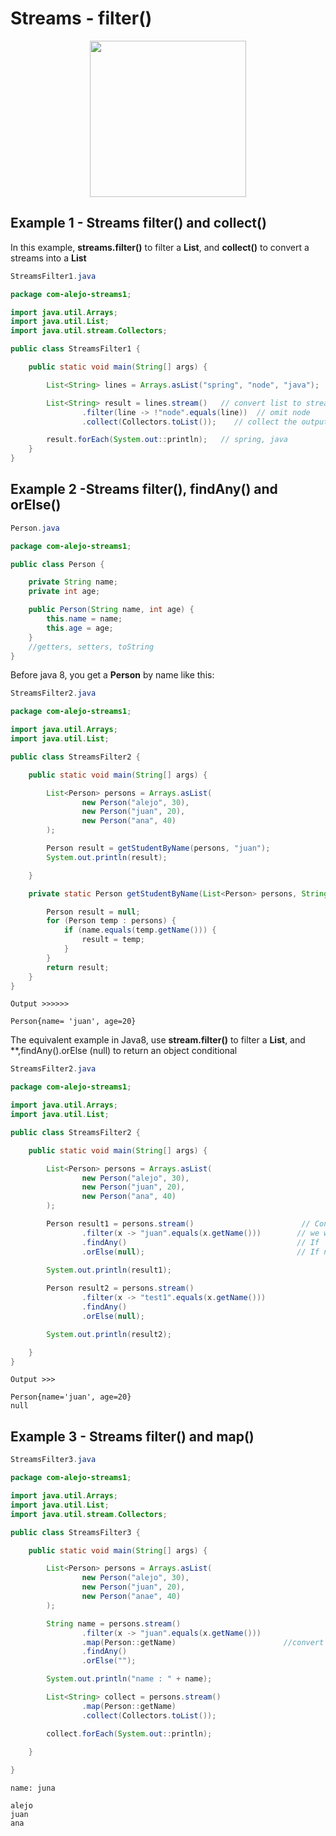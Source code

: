 # Streams - filter()

<p align="center">
<img height="250" src="https://user-images.githubusercontent.com/13514156/120511063-a58aaa80-c38f-11eb-8f15-0adc5e3370c0.png">
</p>

## Example 1 - Streams filter() and collect()

In this example, **streams.filter()** to filter a **List**, and **collect()** to convert a streams into a **List**

```java
StreamsFilter1.java

package com-alejo-streams1;

import java.util.Arrays;
import java.util.List;
import java.util.stream.Collectors;

public class StreamsFilter1 {

    public static void main(String[] args) {

        List<String> lines = Arrays.asList("spring", "node", "java");

        List<String> result = lines.stream()   // convert list to stream
                .filter(line -> !"node".equals(line))  // omit node
                .collect(Collectors.toList());    // collect the output and convert streams to a List

        result.forEach(System.out::println);   // spring, java
    }
}
```

## Example 2 -Streams filter(), findAny() and orElse()

```java
Person.java

package com-alejo-streams1;

public class Person {

    private String name;
    private int age;

    public Person(String name, int age) {
        this.name = name;
        this.age = age;
    }
    //getters, setters, toString
}
```

Before java 8, you get a **Person** by name like this:

```java
StreamsFilter2.java

package com-alejo-streams1;

import java.util.Arrays;
import java.util.List;

public class StreamsFilter2 {

    public static void main(String[] args) {

        List<Person> persons = Arrays.asList(
                new Person("alejo", 30),
                new Person("juan", 20),
                new Person("ana", 40)
        );

        Person result = getStudentByName(persons, "juan");
        System.out.println(result);

    }

    private static Person getStudentByName(List<Person> persons, String name) {

        Person result = null;
        for (Person temp : persons) {
            if (name.equals(temp.getName())) {
                result = temp;
            }
        }
        return result;
    }
}
```

```
Output >>>>>>

Person{name= 'juan', age=20}
```

The equivalent example in Java8, use **stream.filter()** to filter a **List**, and **,findAny().orElse (null) to return an object conditional

```java
StreamsFilter2.java

package com-alejo-streams1;

import java.util.Arrays;
import java.util.List;

public class StreamsFilter2 {

    public static void main(String[] args) {

        List<Person> persons = Arrays.asList(
                new Person("alejo", 30),
                new Person("juan", 20),
                new Person("ana", 40)
        );

        Person result1 = persons.stream()                        // Convert to steam
                .filter(x -> "juan".equals(x.getName()))        // we want "juan" only
                .findAny()                                      // If 'findAny' then return found
                .orElse(null);                                  // If not found, return null

        System.out.println(result1);
        
        Person result2 = persons.stream()
                .filter(x -> "test1".equals(x.getName()))
                .findAny()
                .orElse(null);

        System.out.println(result2);

    }
}
```

```
Output >>>

Person{name='juan', age=20}
null
```

## Example 3 - Streams filter() and map()

```java
StreamsFilter3.java

package com-alejo-streams1;

import java.util.Arrays;
import java.util.List;
import java.util.stream.Collectors;

public class StreamsFilter3 {

    public static void main(String[] args) {

        List<Person> persons = Arrays.asList(
                new Person("alejo", 30),
                new Person("juan", 20),
                new Person("anae", 40)
        );

        String name = persons.stream()
                .filter(x -> "juan".equals(x.getName()))
                .map(Person::getName)                        //convert stream to String
                .findAny()
                .orElse("");

        System.out.println("name : " + name);

        List<String> collect = persons.stream()
                .map(Person::getName)
                .collect(Collectors.toList());

        collect.forEach(System.out::println);

    }
    
}
```

```
name: juna

alejo
juan
ana
```
